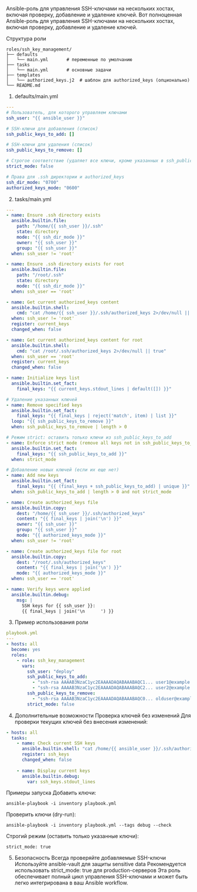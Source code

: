 
Ansible-роль для управления SSH-ключами на нескольких хостах, включая проверку, добавление и удаление ключей.
Вот полноценная Ansible-роль для управления SSH-ключами на нескольких хостах, включая проверку, добавление и удаление ключей.

Структура роли
```
roles/ssh_key_management/
├── defaults
│   └── main.yml       # переменные по умолчанию
├── tasks
│   └── main.yml       # основные задачи
├── templates
│   └── authorized_keys.j2  # шаблон для authorized_keys (опционально)
└── README.md
```

1. defaults/main.yml
```YAML
---
# Пользователь, для которого управляем ключами
ssh_user: "{{ ansible_user }}"

# SSH-ключи для добавления (список)
ssh_public_keys_to_add: []

# SSH-ключи для удаления (список)
ssh_public_keys_to_remove: []

# Строгое соответствие (удаляет все ключи, кроме указанных в ssh_public_keys_to_add)
strict_mode: false

# Права для .ssh директории и authorized_keys
ssh_dir_mode: "0700"
authorized_keys_mode: "0600"
```
2. tasks/main.yml
```YAML
---
- name: Ensure .ssh directory exists
  ansible.builtin.file:
    path: "/home/{{ ssh_user }}/.ssh"
    state: directory
    mode: "{{ ssh_dir_mode }}"
    owner: "{{ ssh_user }}"
    group: "{{ ssh_user }}"
  when: ssh_user != 'root'

- name: Ensure .ssh directory exists for root
  ansible.builtin.file:
    path: "/root/.ssh"
    state: directory
    mode: "{{ ssh_dir_mode }}"
  when: ssh_user == 'root'

- name: Get current authorized_keys content
  ansible.builtin.shell:
    cmd: "cat /home/{{ ssh_user }}/.ssh/authorized_keys 2>/dev/null || true"
  when: ssh_user != 'root'
  register: current_keys
  changed_when: false

- name: Get current authorized_keys content for root
  ansible.builtin.shell:
    cmd: "cat /root/.ssh/authorized_keys 2>/dev/null || true"
  when: ssh_user == 'root'
  register: current_keys
  changed_when: false

- name: Initialize keys list
  ansible.builtin.set_fact:
    final_keys: "{{ current_keys.stdout_lines | default([]) }}"

# Удаление указанных ключей
- name: Remove specified keys
  ansible.builtin.set_fact:
    final_keys: "{{ final_keys | reject('match', item) | list }}"
  loop: "{{ ssh_public_keys_to_remove }}"
  when: ssh_public_keys_to_remove | length > 0

# Режим strict: оставить только ключи из ssh_public_keys_to_add
- name: Enforce strict mode (remove all keys not in ssh_public_keys_to_add)
  ansible.builtin.set_fact:
    final_keys: "{{ ssh_public_keys_to_add }}"
  when: strict_mode

# Добавление новых ключей (если их еще нет)
- name: Add new keys
  ansible.builtin.set_fact:
    final_keys: "{{ (final_keys + ssh_public_keys_to_add) | unique }}"
  when: ssh_public_keys_to_add | length > 0 and not strict_mode

- name: Create authorized_keys file
  ansible.builtin.copy:
    dest: "/home/{{ ssh_user }}/.ssh/authorized_keys"
    content: "{{ final_keys | join('\n') }}"
    owner: "{{ ssh_user }}"
    group: "{{ ssh_user }}"
    mode: "{{ authorized_keys_mode }}"
  when: ssh_user != 'root'

- name: Create authorized_keys file for root
  ansible.builtin.copy:
    dest: "/root/.ssh/authorized_keys"
    content: "{{ final_keys | join('\n') }}"
    mode: "{{ authorized_keys_mode }}"
  when: ssh_user == 'root'

- name: Verify keys were applied
  ansible.builtin.debug:
    msg: |
      SSH keys for {{ ssh_user }}:
      {{ final_keys | join('\n      ') }}
```
3. Пример использования роли
```YAML
playbook.yml
---
- hosts: all
  become: yes
  roles:
    - role: ssh_key_management
      vars:
        ssh_user: "deploy"
        ssh_public_keys_to_add:
          - "ssh-rsa AAAAB3NzaC1yc2EAAAADAQABAAABAQC1... user1@example.com"
          - "ssh-rsa AAAAB3NzaC1yc2EAAAADAQABAAABAQC2... user2@example.com"
        ssh_public_keys_to_remove:
          - "ssh-rsa AAAAB3NzaC1yc2EAAAADAQABAAABAQC0... olduser@example.com"
        strict_mode: false
```
4. Дополнительные возможности
Проверка ключей без изменений
Для проверки текущих ключей без внесения изменений:
```YAML
- hosts: all
  tasks:
    - name: Check current SSH keys
      ansible.builtin.shell: "cat /home/{{ ansible_user }}/.ssh/authorized_keys 2>/dev/null || echo 'No keys found'"
      register: ssh_keys
      changed_when: false
    
    - name: Display current keys
      ansible.builtin.debug:
        var: ssh_keys.stdout_lines
```
Примеры запуска
Добавить ключи:
```
ansible-playbook -i inventory playbook.yml
```
Проверить ключи (dry-run):
```
ansible-playbook -i inventory playbook.yml --tags debug --check
```
Строгий режим (оставить только указанные ключи):
```
strict_mode: true
```
5. Безопасность
Всегда проверяйте добавляемые SSH-ключи
Используйте ansible-vault для защиты sensitive data
Рекомендуется использовать strict_mode: true для production-серверов
Эта роль обеспечивает полный цикл управления SSH-ключами и может быть легко интегрирована в ваш Ansible workflow.